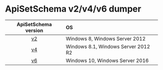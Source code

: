 # ApiSetSchema v2/v4/v6 dumper

|ApiSetSchema version|OS|
|:-:|:-|
|[v2](data/v2.txt)|Windows 8, Windows Server 2012|
|[v4](data/v4.txt)|Windows 8.1, Windows Server 2012 R2|
|[v6](data/v6.txt)|Windows 10, Windows Server 2016|
